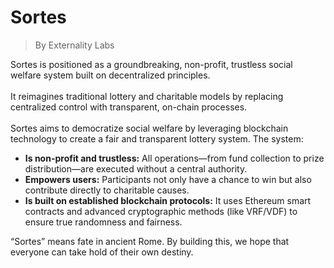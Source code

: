 # Sortes

> By Externality Labs

Sortes is positioned as a groundbreaking, non-profit, trustless social welfare system built on decentralized principles. \
\
It reimagines traditional lottery and charitable models by replacing centralized control with transparent, on-chain processes.\
\
Sortes aims to democratize social welfare by leveraging blockchain technology to create a fair and transparent lottery system. The system:

* **Is non-profit and trustless:** All operations—from fund collection to prize distribution—are executed without a central authority.
* **Empowers users:** Participants not only have a chance to win but also contribute directly to charitable causes.
* **Is built on established blockchain protocols:** It uses Ethereum smart contracts and advanced cryptographic methods (like VRF/VDF) to ensure true randomness and fairness.

“Sortes” means fate in ancient Rome. By building this, we hope that everyone can take hold of their own destiny.
